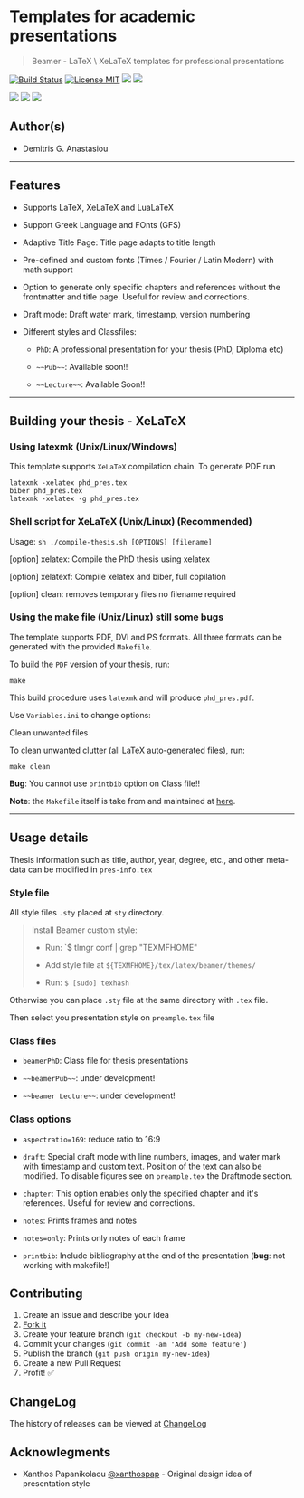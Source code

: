 Templates for academic presentations
======================

> Beamer - LaTeX \ XeLaTeX templates for professional presentations

[![Build Status](https://api.travis-ci.org/demanasta/pres-templates.svg)](https://travis-ci.org/demanasta/pres-templates)
[![License MIT](http://img.shields.io/badge/license-MIT-brightgreen.svg)](LICENCE)
[![](https://img.shields.io/github/release/demanasta/pres-templates.svg)](https://github.com/demanasta/pres-templates/releases/latest)
[![](https://img.shields.io/github/tag/demanasta/pres-templates.svg)](https://github.com/demanasta/pres-templates/tags)

[![](https://img.shields.io/github/stars/demanasta/pres-templates.svg)](https://github.com/demanasta/pres-templates/stargazers)
[![](https://img.shields.io/github/forks/demanasta/pres-templates.svg)](https://github.com/demanasta/pres-templates/network)
[![](https://img.shields.io/github/issues/demanasta/pres-templates.svg)](https://github.com/demanasta/pres-templates/issues)


## Author(s)
*   Demitris G. Anastasiou	

--------------------------------------------------------------------------------
## Features

* Supports LaTeX, XeLaTeX and LuaLaTeX

* Support Greek Language and FOnts (GFS)

* Adaptive Title Page: Title page adapts to title length

* Pre-defined and custom fonts (Times / Fourier / Latin Modern) with math support

* Option to generate only specific chapters and references without the frontmatter and title page. Useful for review and corrections.

* Draft mode: Draft water mark, timestamp, version numbering
 
* Different styles and Classfiles:
    * `PhD`: A professional presentation for your thesis (PhD, Diploma etc)

    * `~~Pub~~`:  Available soon!!
    
    * `~~Lecture~~`: Available Soon!!

--------------------------------------------------------------------------------

## Building your thesis - XeLaTeX
### Using latexmk (Unix/Linux/Windows)

This template supports `XeLaTeX` compilation chain. To generate  PDF run

    latexmk -xelatex phd_pres.tex
    biber phd_pres.tex
    latexmk -xelatex -g phd_pres.tex
    
### Shell script for XeLaTeX (Unix/Linux) (Recommended)

Usage: `sh ./compile-thesis.sh [OPTIONS] [filename]`

[option]  xelatex: Compile the PhD thesis using xelatex

[option]  xelatexf: Compile xelatex and biber, full copilation

[option]  clean: removes temporary files no filename required

### Using the make file (Unix/Linux)  still some bugs

The template supports PDF, DVI and PS formats. All three formats can be generated
with the provided `Makefile`.

To build the `PDF` version of your thesis, run:

    make


This build procedure uses `latexmk` and will produce `phd_pres.pdf`.

Use `Variables.ini` to change options:

Clean unwanted files

To clean unwanted clutter (all LaTeX auto-generated files), run:

    make clean

__Bug__: You cannot use `printbib` option on Class file!! 

__Note__: the `Makefile` itself is take from and maintained at
[here](http://code.google.com/p/latex-makefile/).
 
-------------------------------------------------------------------------------

## Usage details

Thesis information such as title, author, year, degree, etc., and other meta-data can be modified in `pres-info.tex`

### Style file
All style files `.sty` placed at `sty` directory.
> Install Beamer custom style:
> 
> * Run: `$ tlmgr conf | grep "TEXMFHOME"
> 
> * Add style file at `${TEXMFHOME}/tex/latex/beamer/themes/`
> 
> * Run: `$ [sudo] texhash`

Otherwise you can place `.sty` file at the same directory with `.tex` file.

Then select you presentation style on `preample.tex` file
 
### Class files

* `beamerPhD`: Class file for thesis presentations

* `~~beamerPub~~`: under development!

* `~~beamer Lecture~~`: under development!

### Class options

* `aspectratio=169`: reduce ratio to 16:9

* `draft`: Special draft mode with line numbers, images, and water mark with timestamp and custom text. Position of the text can also be modified. To disable figures see on `preample.tex` the Draftmode section.

* `chapter`: This option enables only the specified chapter and it's references. Useful for review and corrections.

* `notes`: Prints frames and notes 

* `notes=only`: Prints only notes of each frame

* `printbib`: Include bibliography at the end of the presentation (__bug__: not working with makefile!)

## Contributing

1. Create an issue and describe your idea
2. [Fork it](https://github.com/demanasta/pres-templates/network#fork-destination-box)
3. Create your feature branch (`git checkout -b my-new-idea`)
4. Commit your changes (`git commit -am 'Add some feature'`)
5. Publish the branch (`git push origin my-new-idea`)
6. Create a new Pull Request
7. Profit! :white_check_mark:

## ChangeLog

The history of releases can be viewed at [ChangeLog](ChangeLog.md)

## Acknowlegments

* Xanthos Papanikolaou [@xanthospap](https://github.com/xanthospap) - Original design idea of presentation style 